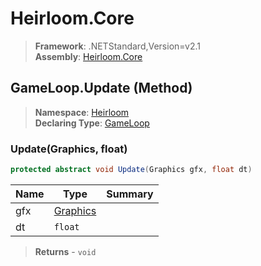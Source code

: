# Heirloom.Core

> **Framework**: .NETStandard,Version=v2.1  
> **Assembly**: [Heirloom.Core][0]

## GameLoop.Update (Method)

> **Namespace**: [Heirloom][0]  
> **Declaring Type**: [GameLoop][1]

### Update(Graphics, float)

```cs
protected abstract void Update(Graphics gfx, float dt)
```

| Name | Type          | Summary |
|------|---------------|---------|
| gfx  | [Graphics][2] |         |
| dt   | `float`       |         |

> **Returns** - `void`

[0]: ../../../Heirloom.Core.md
[1]: ../GameLoop.md
[2]: ../Graphics.md
